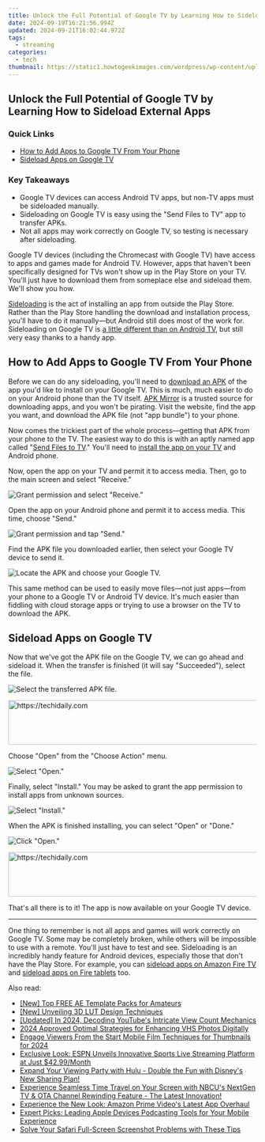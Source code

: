```yaml
---
title: Unlock the Full Potential of Google TV by Learning How to Sideload External Apps
date: 2024-09-19T16:21:56.994Z
updated: 2024-09-21T16:02:44.972Z
tags:
  - streaming
categories:
  - tech
thumbnail: https://static1.howtogeekimages.com/wordpress/wp-content/uploads/2024/02/chromecast-google-tv-remote.jpg
---
```


## Unlock the Full Potential of Google TV by Learning How to Sideload External Apps

### Quick Links

* [How to Add Apps to Google TV From Your Phone](https://techidaily.com/the-way-to-get-back-lost-videos-from-honor-magic-6-pro-by-fonelab-android-recover-video/)
* [Sideload Apps on Google TV](https://video-capture.techidaily.com/updated-top-ios-emulators-reviving-classic-psp-game-experiences-2023-guide/)

### Key Takeaways

* Google TV devices can access Android TV apps, but non-TV apps must be sideloaded manually.
* Sideloading on Google TV is easy using the "Send Files to TV" app to transfer APKs.
* Not all apps may work correctly on Google TV, so testing is necessary after sideloading.

 Google TV devices (including the Chromecast with Google TV) have access to apps and games made for Android TV. However, apps that haven't been specifically designed for TVs won't show up in the Play Store on your TV. You'll just have to download them from someplace else and sideload them. We'll show you how.

[Sideloading](https://facebook-video-content.techidaily.com/updated-unlock-premium-quality-streaming-on-the-worlds-largest-network/) is the act of installing an app from outside the Play Store. Rather than the Play Store handling the download and installation process, you'll have to do it manually—but Android still does most of the work for. Sideloading on Google TV is [a little different than on Android TV](https://fox-http.techidaily.com/updated-top-cameraphone-gimbal-optimal-pan-and-tilt-stability/), but still very easy thanks to a handy app.

##  How to Add Apps to Google TV From Your Phone

 Before we can do any sideloading, you'll need to [download an APK](https://youtube-sure.techidaily.com/cover-film-noir-creating-vintage-scenes/) of the app you'd like to install on your Google TV. This is much, much easier to do on your Android phone than the TV itself. [APK Mirror](http://www.apkmirror.com/) is a trusted source for downloading apps, and you won't be pirating. Visit the website, find the app you want, and download the APK file (not "app bundle") to your phone.

 Now comes the trickiest part of the whole process—getting that APK from your phone to the TV. The easiest way to do this is with an aptly named app called "[Send Files to TV](https://www.anrdoezrs.net/links/3607085/type/dlg/sid/UUhtgUeUpU211388/https://play.google.com/store/apps/details?id=com.yablio.sendfilestotv)." You'll need to [install the app on your TV](https://pokemon-go-android.techidaily.com/in-2024-pokemon-go-cooldown-chart-on-poco-m6-5g-drfone-by-drfone-virtual-android/) and Android phone.

 Now, open the app on your TV and permit it to access media. Then, go to the main screen and select "Receive."

![Grant permission and select "Receive."](https://static1.howtogeekimages.com/wordpress/wp-content/uploads/2020/12/2023-05-10_10-05-04.png) 

 Open the app on your Android phone and permit it to access media. This time, choose "Send."

![Grant permission and tap "Send."](https://static1.howtogeekimages.com/wordpress/wp-content/uploads/2020/12/2023-05-10_10-27-04.png) 

 Find the APK file you downloaded earlier, then select your Google TV device to send it.

![Locate the APK and choose your Google TV.](https://static1.howtogeekimages.com/wordpress/wp-content/uploads/2020/12/2023-05-10_10-29-42.png) 

 This same method can be used to easily move files—not just apps—from your phone to a Google TV or Android TV device. It's much easier than fiddling with cloud storage apps or trying to use a browser on the TV to download the APK.

##  Sideload Apps on Google TV

 Now that we've got the APK file on the Google TV, we can go ahead and sideload it. When the transfer is finished (it will say "Succeeded"), select the file.

![Select the transferred APK file.](https://static1.howtogeekimages.com/wordpress/wp-content/uploads/2020/12/2023-05-10_10-31-59.png) 

<!-- affiliate ads begin -->
<a href="https://appsumo.8odi.net/c/5597632/2068416/7443" target="_top" id="2068416">
  <img src="//a.impactradius-go.com/display-ad/7443-2068416" border="0" alt="https://techidaily.com" width="728" height="90"/>
</a>
<img height="0" width="0" src="https://appsumo.8odi.net/i/5597632/2068416/7443" style="position:absolute;visibility:hidden;" border="0" />
<!-- affiliate ads end -->

 Choose "Open" from the "Choose Action" menu.

![Select "Open."](https://static1.howtogeekimages.com/wordpress/wp-content/uploads/2020/12/2023-05-10_10-32-20.png) 

 Finally, select "Install." You may be asked to grant the app permission to install apps from unknown sources.

![Select "Install."](https://static1.howtogeekimages.com/wordpress/wp-content/uploads/2020/12/2023-05-10_10-32-32.png) 

 When the APK is finished installing, you can select "Open" or "Done."

![Click "Open."](https://static1.howtogeekimages.com/wordpress/wp-content/uploads/2020/12/2023-05-10_10-33-03.png) 

<!-- affiliate ads begin -->
<a href="https://appsumo.8odi.net/c/5597632/2118306/7443" target="_top" id="2118306">
  <img src="//a.impactradius-go.com/display-ad/7443-2118306" border="0" alt="https://techidaily.com" width="728" height="90"/>
</a>
<img height="0" width="0" src="https://appsumo.8odi.net/i/5597632/2118306/7443" style="position:absolute;visibility:hidden;" border="0" />
<!-- affiliate ads end -->

 That's all there is to it! The app is now available on your Google TV device.

---

 One thing to remember is not all apps and games will work correctly on Google TV. Some may be completely broken, while others will be impossible to use with a remote. You'll just have to test and see. Sideloading is an incredibly handy feature for Android devices, especially those that don't have the Play Store. For example, you can [sideload apps on Amazon Fire TV](https://article-posts.techidaily.com/new-2024-approved-exploring-the-dynamics-of-fb-video-speeds/) and [sideload apps on Fire tablets](https://android-location.techidaily.com/how-to-fake-gps-on-android-without-mock-location-for-your-honor-magic-v2-drfone-by-drfone-virtual/) too.

<ins class="adsbygoogle"
     style="display:block"
     data-ad-format="autorelaxed"
     data-ad-client="ca-pub-7571918770474297"
     data-ad-slot="1223367746"></ins>

<ins class="adsbygoogle"
     style="display:block"
     data-ad-client="ca-pub-7571918770474297"
     data-ad-slot="8358498916"
     data-ad-format="auto"
     data-full-width-responsive="true"></ins>

<span class="atpl-alsoreadstyle">Also read:</span>
<div><ul>
<li><a href="https://some-approaches.techidaily.com/new-top-free-ae-template-packs-for-amateurs/"><u>[New] Top FREE AE Template Packs for Amateurs</u></a></li>
<li><a href="https://some-guidance.techidaily.com/new-unveiling-3d-lut-design-techniques/"><u>[New] Unveiling 3D LUT Design Techniques</u></a></li>
<li><a href="https://facebook-video-share.techidaily.com/updated-in-2024-decoding-youtubes-intricate-view-count-mechanics/"><u>[Updated] In 2024, Decoding YouTube's Intricate View Count Mechanics</u></a></li>
<li><a href="https://extra-approaches.techidaily.com/2024-approved-optimal-strategies-for-enhancing-vhs-photos-digitally/"><u>2024 Approved Optimal Strategies for Enhancing VHS Photos Digitally</u></a></li>
<li><a href="https://youtube-videos.techidaily.com/engage-viewers-from-the-start-mobile-film-techniques-for-thumbnails-for-2024/"><u>Engage Viewers From the Start Mobile Film Techniques for Thumbnails for 2024</u></a></li>
<li><a href="https://media-tips.techidaily.com/exclusive-look-espn-unveils-innovative-sports-live-streaming-platform-at-just-4299month/"><u>Exclusive Look: ESPN Unveils Innovative Sports Live Streaming Platform at Just $42.99/Month</u></a></li>
<li><a href="https://media-tips.techidaily.com/expand-your-viewing-party-with-hulu-double-the-fun-with-disneys-new-sharing-plan/"><u>Expand Your Viewing Party with Hulu - Double the Fun with Disney's New Sharing Plan!</u></a></li>
<li><a href="https://media-tips.techidaily.com/experience-seamless-time-travel-on-your-screen-with-nbcus-nextgen-tv-and-ota-channel-rewinding-feature-the-latest-innovation/"><u>Experience Seamless Time Travel on Your Screen with NBCU's NextGen TV & OTA Channel Rewinding Feature - The Latest Innovation!</u></a></li>
<li><a href="https://media-tips.techidaily.com/experience-the-new-look-amazon-prime-videos-latest-app-overhaul/"><u>Experience the New Look: Amazon Prime Video's Latest App Overhaul</u></a></li>
<li><a href="https://media-tips.techidaily.com/expert-picks-leading-apple-devices-podcasting-tools-for-your-mobile-experience/"><u>Expert Picks: Leading Apple Devices Podcasting Tools for Your Mobile Experience</u></a></li>
<li><a href="https://fox-that.techidaily.com/solve-your-safari-full-screen-screenshot-problems-with-these-tips/"><u>Solve Your Safari Full-Screen Screenshot Problems with These Tips</u></a></li>
</ul></div>

